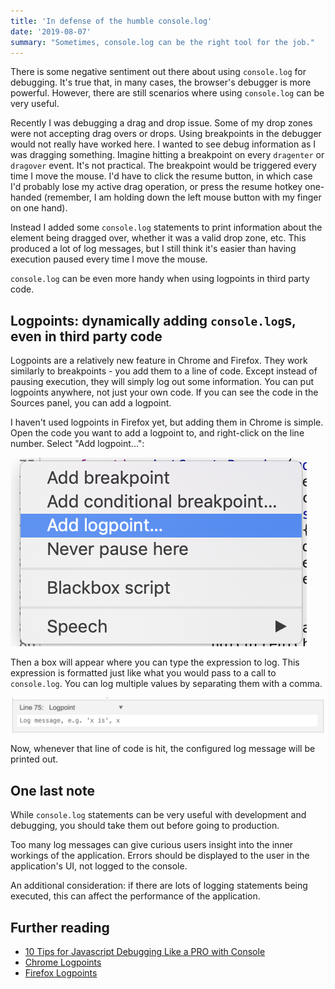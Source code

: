 ```yaml
---
title: 'In defense of the humble console.log'
date: '2019-08-07'
summary: "Sometimes, console.log can be the right tool for the job."
---
```


There is some negative sentiment out there about using `console.log` for debugging. It's true that, in
many cases, the browser's debugger is more powerful. However, there are still scenarios where using
`console.log` can be very useful.

Recently I was debugging a drag and drop issue. Some of my drop zones were not accepting drag overs or drops.
Using breakpoints in the debugger would not really have worked here. I wanted to see debug information as I was
dragging something. Imagine hitting a breakpoint on every `dragenter` or `dragover` event. It's not practical. 
The breakpoint would be triggered every time I move the mouse. I'd have to click the resume button, in which
case I'd probably lose my active drag operation, or press the resume hotkey one-handed (remember, I am holding down
the left mouse button with my finger on one hand).

Instead I added some `console.log` statements to print information about the element being dragged over, whether it
was a valid drop zone, etc. This produced a lot of log messages, but I still think it's easier than having execution
paused every time I move the mouse.

`console.log` can be even more handy when using logpoints in third party code.

## Logpoints: dynamically adding `console.log`s, even in third party code

Logpoints are a relatively new feature in Chrome and Firefox. They work similarly to breakpoints - you add them to a line of
code. Except instead of pausing execution, they will simply log out some information. You can put logpoints anywhere, not just
your own code. If you can see the code in the Sources panel, you can add a logpoint.

I haven't used logpoints in Firefox yet, but adding them in Chrome is simple. Open the code you want to add a logpoint to, and 
right-click on the line number. Select "Add logpoint...":

![Chrome devtools context menu](context.png)

Then a box will appear where you can type the expression to log. This expression is formatted just like what you would pass to
a call to `console.log`. You can log multiple values by separating them with a comma.

![Adding a logpoint](logpoint.png)

Now, whenever that line of code is hit, the configured log message will be printed out.

## One last note

While `console.log` statements can be very useful with development and debugging, you should take them out before going to production.

Too many log messages can give curious users insight into the inner workings of the application. Errors should be displayed to the user in 
the application's UI, not logged to the console.

An additional consideration: if there are lots of logging statements being executed, this can affect the performance of the application.

## Further reading

- [10 Tips for Javascript Debugging Like a PRO with Console](https://medium.com/appsflyer/10-tips-for-javascript-debugging-like-a-pro-with-console-7140027eb5f6)
- [Chrome Logpoints](https://developers.google.com/web/updates/2019/01/devtools#logpoints)
- [Firefox Logpoints](https://developer.mozilla.org/en-US/docs/Tools/Debugger/Set_a_logpoint)
